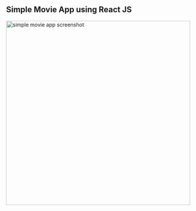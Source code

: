 ## Simple Movie App using React JS

<img width="500" alt="simple movie app screenshot" src="https://github.com/cosmospluism/react-movie-beginner/assets/135795502/5bcd8d64-1b48-457c-a9cf-9724b45c4f3a">
